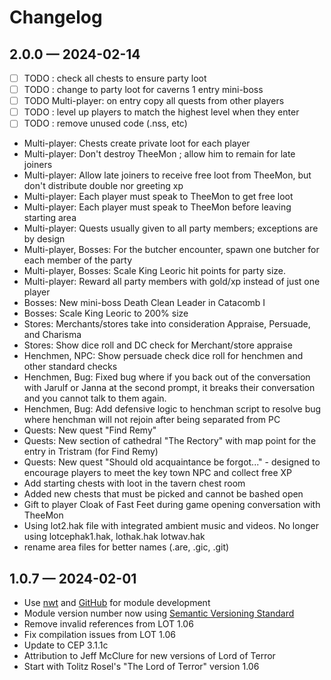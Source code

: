 # Changelog
## 2.0.0 &mdash; 2024-02-14
* [ ] TODO : check all chests to ensure party loot
* [ ] TODO : change to party loot for caverns 1 entry mini-boss
* [ ] TODO Multi-player: on entry copy all quests from other players
* [ ] TODO : level up players to match the highest level when they enter
* [ ] TODO : remove unused code (.nss, etc)
* Multi-player: Chests create private loot for each player
* Multi-player: Don't destroy TheeMon ; allow him to remain for late joiners
* Multi-player: Allow late joiners to receive free loot from TheeMon, but don't distribute double nor greeting xp
* Multi-player: Each player must speak to TheeMon to get free loot
* Multi-player: Each player must speak to TheeMon before leaving starting area
* Multi-player: Quests usually given to all party members; exceptions are by design
* Multi-player, Bosses: For the butcher encounter, spawn one butcher for each member of the party
* Multi-player, Bosses: Scale King Leoric hit points for party size.
* Multi-player: Reward all party members with gold/xp instead of just one player
* Bosses: New mini-boss Death Clean Leader in Catacomb I
* Bosses: Scale King Leoric to 200% size
* Stores: Merchants/stores take into consideration Appraise, Persuade, and Charisma
* Stores: Show dice roll and DC check for Merchant/store appraise
* Henchmen, NPC: Show persuade check dice roll for henchmen and other standard checks
* Henchmen, Bug: Fixed bug where if you back out of the conversation with Jarulf or Janna at the second prompt, it breaks their conversation and you cannot talk to them again.
* Henchmen, Bug: Add defensive logic to henchman script to resolve bug where henchman will not rejoin after being separated from PC
* Quests: New quest "Find Remy"
* Quests: New section of cathedral "The Rectory" with map point for the entry in Tristram (for Find Remy)
* Quests: New quest "Should old acquaintance be forgot..." - designed to encourage players to meet the key town NPC and collect free XP
* Add starting chests with loot in the tavern chest room
* Added new chests that must be picked and cannot be bashed open
* Gift to player Cloak of Fast Feet during game opening conversation with TheeMon
* Using lot2.hak file with integrated ambient music and videos.  No longer using lotcephak1.hak, lothak.hak lotwav.hak
* rename area files for better names (.are, .gic, .git)

## 1.0.7 &mdash; 2024-02-01 
* Use [nwt](https://github.com/jeffmcclure/nwt) and [GitHub](https://github.com/jeffmcclure/lot5) for module development
* Module version number now using [Semantic Versioning Standard](https://semver.org)
* Remove invalid references from LOT 1.06
* Fix compilation issues from LOT 1.06
* Update to CEP 3.1.1c
* Attribution to Jeff McClure for new versions of Lord of Terror
* Start with Tolitz Rosel's "The Lord of Terror" version 1.06

